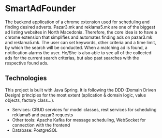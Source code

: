 # SmartAdFounder
The backend application of a chrome extension used for scheduling and finding desired adverts.
Pazar3.mk and reklama5.mk are one of the biggest ad listing websites in North Macedonia. Therefore, the core idea is to have a chrome extension that simplifies and automates finding ads on pazar3.mk and reklama5.mk. The user can set keywords, other criteria and a time limit, by which the search will be conducted. When a matching ad is found, a notification alarms the user. He/She is also able to see all of the collected ads for the current search criterias, but also past searches with the respective found ads.

Technologies
------
This project is built with Java Spring. It is following the DDD (Domain Driven Design) principles for the most extent (aplication & domain logic, value objects, factory class...).
- Services: CRUD services for model classes, rest services for scheduling reklama5 and pazar3 requests
- Other tools: Apache Kafka for message scheduling, WebSocket for connection with the frontend
- Database: PostgreSQL
